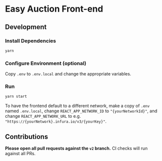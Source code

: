 # Easy Auction Front-end

## Development

### Install Dependencies

```bash
yarn
```

### Configure Environment (optional)

Copy `.env` to `.env.local` and change the appropriate variables.

### Run

```bash
yarn start
```

To have the frontend default to a different network, make a copy of `.env` named `.env.local`,
change `REACT_APP_NETWORK_ID` to `"{yourNetworkId}"`, and change `REACT_APP_NETWORK_URL` to e.g.
`"https://{yourNetwork}.infura.io/v3/{yourKey}"`.

## Contributions

**Please open all pull requests against the `v2` branch.**
CI checks will run against all PRs.
